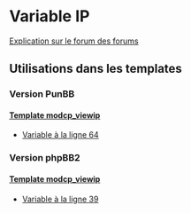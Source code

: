 # Variable IP
[Explication sur le forum des forums](http://forum.forumactif.com/t294113-listing-des-variables#IP)
## Utilisations dans les templates
### Version PunBB
#### [Template modcp_viewip](punbb/modcp_viewip.md)
* [Variable à la ligne 64](../punbb/modcp_viewip.tpl#L64)
### Version phpBB2
#### [Template modcp_viewip](subsilver/modcp_viewip.md)
* [Variable à la ligne 39](../subsilver/modcp_viewip.tpl#L39)